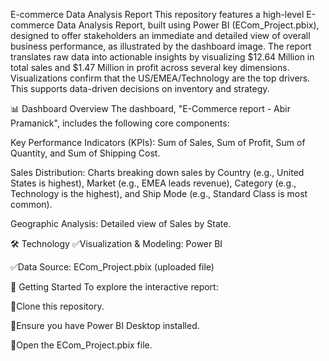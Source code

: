 E-commerce Data Analysis Report
This repository features a high-level E-commerce Data Analysis Report, built using Power BI (ECom_Project.pbix), designed to offer stakeholders an immediate and detailed view of overall business performance, as illustrated by the dashboard image. The report translates raw data into actionable insights by visualizing $12.64 Million in total sales and $1.47 Million in profit across several key dimensions. Visualizations confirm that the US/EMEA/Technology are the top drivers. This supports data-driven decisions on inventory and strategy.

📊 Dashboard Overview
The dashboard, "E-Commerce report - Abir Pramanick", includes the following core components:

Key Performance Indicators (KPIs): Sum of Sales, Sum of Profit, Sum of Quantity, and Sum of Shipping Cost.

Sales Distribution: Charts breaking down sales by Country (e.g., United States is highest), Market (e.g., EMEA leads revenue), Category (e.g., Technology is the highest), and Ship Mode (e.g., Standard Class is most common).

Geographic Analysis: Detailed view of Sales by State.

🛠️ Technology
✅Visualization & Modeling: Power BI

✅Data Source: ECom_Project.pbix (uploaded file)

🚀 Getting Started
To explore the interactive report:

🔵Clone this repository.

🔵Ensure you have Power BI Desktop installed.

🔵Open the ECom_Project.pbix file.
